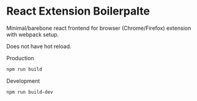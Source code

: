 # React Extension Boilerpalte

Minimal/barebone react frontend for browser (Chrome/Firefox) extension with webpack setup.

Does not have hot reload.

Production

```bash
npm run build
```

Development

```bash
npm run build-dev
```
